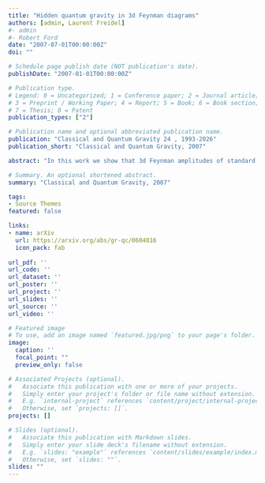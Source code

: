 ```yaml
---
title: "Hidden quantum gravity in 3d Feynman diagrams"
authors: [admin, Laurent Freidel]
#- admin
#- Robert Ford
date: "2007-07-01T00:00:00Z"
doi: ""

# Schedule page publish date (NOT publication's date).
publishDate: "2007-01-01T00:00:00Z"

# Publication type.
# Legend: 0 = Uncategorized; 1 = Conference paper; 2 = Journal article;
# 3 = Preprint / Working Paper; 4 = Report; 5 = Book; 6 = Book section;
# 7 = Thesis; 8 = Patent
publication_types: ["2"]

# Publication name and optional abbreviated publication name.
publication: "Classical and Quantum Gravity 24 , 1993-2026"
publication_short: "Classical and Quantum Gravity, 2007"

abstract: "In this work we show that 3d Feynman amplitudes of standard QFT in flat and homogeneous space can be naturally expressed as expectation values of a specific topological spin foam model. The main interest of the paper is to set up a framework which gives a background independent perspective on usual field theories and can also be applied in higher dimensions. We also show that this Feynman graph spin foam model, which encodes the geometry of flat space-time, can be purely expressed in terms of algebraic data associated with the Poincare group. This spin foam model turns out to be the spin foam quantization of a BF theory based on the Poincare group, and as such is related to a quantization of 3d gravity in the limit where the Newton constant G_N goes to 0. We investigate the 4d case in a companion paper where the strategy proposed here leads to similar results."

# Summary. An optional shortened abstract.
summary: "Classical and Quantum Gravity, 2007"

tags:
- Source Themes
featured: false

links:
- name: arXiv
  url: https://arxiv.org/abs/gr-qc/0604016
  icon_pack: fab
  
url_pdf: ''
url_code: ''
url_dataset: ''
url_poster: ''
url_project: ''
url_slides: ''
url_source: ''
url_video: ''

# Featured image
# To use, add an image named `featured.jpg/png` to your page's folder. 
image:
  caption: ''
  focal_point: ""
  preview_only: false

# Associated Projects (optional).
#   Associate this publication with one or more of your projects.
#   Simply enter your project's folder or file name without extension.
#   E.g. `internal-project` references `content/project/internal-project/index.md`.
#   Otherwise, set `projects: []`.
projects: []

# Slides (optional).
#   Associate this publication with Markdown slides.
#   Simply enter your slide deck's filename without extension.
#   E.g. `slides: "example"` references `content/slides/example/index.md`.
#   Otherwise, set `slides: ""`.
slides: ""
---
```

